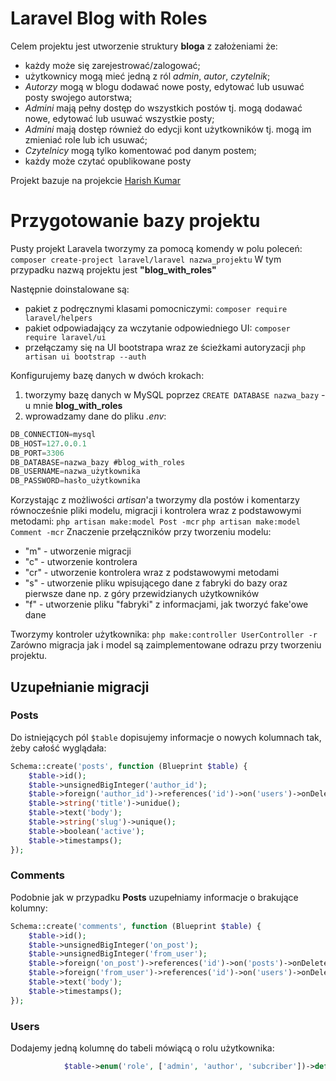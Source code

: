 # Laravel Blog with Roles

Celem projektu jest utworzenie struktury **bloga** z założeniami że:
- każdy może się zarejestrować/zalogować;
- użytkownicy mogą mieć jedną z ról *admin*, *autor*, *czytelnik*;
- *Autorzy* mogą w blogu dodawać nowe posty, edytować lub usuwać posty swojego autorstwa;
- *Admini* mają pełny dostęp do wszystkich postów tj. mogą dodawać nowe, edytować lub usuwać wszystkie posty;
- *Admini* mają dostęp również do edycji kont użytkowników tj. mogą im zmieniać role lub ich usuwać;
- *Czytelnicy* mogą tylko komentować pod danym postem;
- każdy może czytać opublikowane posty

Projekt bazuje na projekcie [Harish Kumar](https://www.flowkl.com/tutorial/web-development/simple-blog-application-in-laravel-7)

# Przygotowanie bazy projektu

Pusty projekt Laravela tworzymy za pomocą komendy w polu poleceń:
`composer create-project laravel/laravel nazwa_projektu`
W tym przypadku nazwą projektu jest **"blog_with_roles"**

Następnie doinstalowane są:
- pakiet z podręcznymi klasami pomocniczymi: `composer require laravel/helpers`
- pakiet odpowiadający za wczytanie odpowiedniego UI: `composer require laravel/ui`
- przełączamy się na UI bootstrapa wraz ze ścieżkami autoryzacji `php artisan ui bootstrap --auth`

Konfigurujemy bazę danych w dwóch krokach:
1. tworzymy bazę danych w MySQL poprzez `CREATE DATABASE nazwa_bazy` - u mnie **blog_with_roles**
2. wprowadzamy dane do pliku *.env*:
```sql
DB_CONNECTION=mysql
DB_HOST=127.0.0.1
DB_PORT=3306
DB_DATABASE=nazwa_bazy #blog_with_roles
DB_USERNAME=nazwa_użytkownika
DB_PASSWORD=hasło_użytkownika
```
Korzystając z możliwości *artisan*'a tworzymy dla postów i komentarzy równocześnie pliki modelu, migracji i kontrolera wraz z podstawowymi metodami:
`php artisan make:model Post -mcr`
`php artisan make:model Comment -mcr`
Znaczenie przełączników przy tworzeniu modelu:
- "m" - utworzenie migracji
- "c" - utworzenie kontrolera
- "cr" - utworzenie kontrolera wraz z podstawowymi metodami
- "s" - utworzenie pliku wpisującego dane z fabryki do bazy oraz pierwsze dane np. z góry przewidzianych użytkowników
- "f" - utworzenie pliku "fabryki" z informacjami, jak tworzyć fake'owe dane

Tworzymy kontroler użytkownika: `php make:controller UserController -r`
Zarówno migracja jak i model są zaimplementowane odrazu przy tworzeniu projektu.

## Uzupełnianie migracji

### Posts
Do istniejących pól `$table` dopisujemy informacje o nowych kolumnach tak, żeby całość wyglądała:
```php
Schema::create('posts', function (Blueprint $table) {
    $table->id();
    $table->unsignedBigInteger('author_id');
    $table->foreign('author_id')->references('id')->on('users')->onDelete('cascade');
    $table->string('title')->unidue();
    $table->text('body');
    $table->string('slug')->unique();
    $table->boolean('active');
    $table->timestamps();
});
```
### Comments
Podobnie jak w przypadku **Posts** uzupełniamy informacje o brakujące kolumny:
```php
Schema::create('comments', function (Blueprint $table) {
    $table->id();
    $table->unsignedBigInteger('on_post');
    $table->unsignedBigInteger('from_user');
    $table->foreign('on_post')->references('id')->on('posts')->onDelete('cascade');
    $table->foreign('from_user')->references('id')->on('users')->onDelete('cascade');
    $table->text('body');
    $table->timestamps();
});
```

### Users
Dodajemy jedną kolumnę do tabeli mówiącą o rolu użytkownika:
```php
            $table->enum('role', ['admin', 'author', 'subcriber'])->default('author');
```